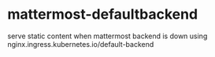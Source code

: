 # mattermost-defaultbackend
serve static content when mattermost backend is down using nginx.ingress.kubernetes.io/default-backend
